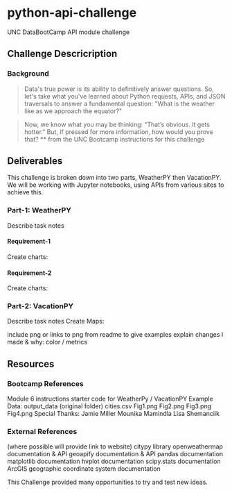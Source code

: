 # python-api-challenge
UNC DataBootCamp API module challenge

## Challenge Descricription
### Background
> Data's true power is its ability to definitively answer questions. So, let's take what you've learned about Python requests, APIs, and JSON traversals to answer a fundamental question: "What is the weather like as we approach the equator?"

> Now, we know what you may be thinking: “That’s obvious. It gets hotter.” But, if pressed for more information, how would you prove that?
** from the UNC Bootcamp instructions for this challenge

## Deliverables
This challenge is broken down into two parts, WeatherPY then VacationPY.
We will be working with Jupyter notebooks, using APIs from various sites to achieve this.
### Part-1: WeatherPY
Describe task notes
#### Requirement-1
Create charts:


#### Requirement-2
Create charts:



### Part-2: VacationPY
Describe task notes
Create Maps:

include png or links to png from readme to give examples
explain changes I made & why: color / metrics

## Resources
### Bootcamp References
Module 6 instructions
starter code for WeatherPy / VacationPY
Example Data:
output_data (original folder)
cities.csv
Fig1.png
Fig2.png
Fig3.png
Fig4.png
Special Thanks:
Jamie Miller
Mounika Mamindla
Lisa Shemanciik

### External References
(where possible will provide link to website)
citypy library
openweathermap documentation & API
geoapify documentation & API
pandas documentation
matplotlib documentation
hvplot documentation
scipy.stats documentation
ArcGIS geographic coordinate system documentation

This Challenge provided many opportunities to try and test new ideas.
